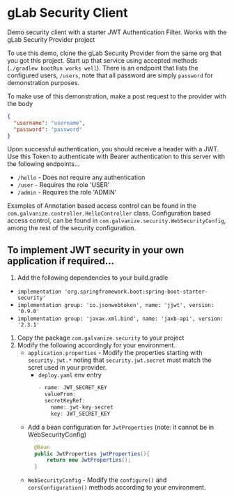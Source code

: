 # gLab Security Client

Demo security client with a starter JWT Authentication Filter.  Works with the gLab Security Provider project

To use this demo, clone the gLab Security Provider from the same org that you got this project.  Start up that service using
accepted methods (`./gradlew bootRun works well`).   There is an endpoint that lists the configured users, `/users`, note
that all password are simply `password` for demonstration purposes.

To make use of this demonstration, make a post request to the provider with the body 
```json
{
  "username": "username",
  "password": "password"
}
```
Upon successful authentication, you should receive a header with a JWT.  Use this Token to authenticate with Bearer authentication to this server 
with the following endpoints...

- `/hello` - Does not require any authentication
- `/user` - Requires the role 'USER'
- `/admin` - Requires the role 'ADMIN'

Examples of Annotation based access control can be found in the `com.galvanize.controller.HelloController` class.  Configuration based access control, 
can be found in `com.galvanize.security.WebSecurityConfig`, among the rest of the security configuration.

## To implement JWT security in your own application if required...
1. Add the following dependencies to your build.gradle
  - `implementation 'org.springframework.boot:spring-boot-starter-security'`
  - `implementation group: 'io.jsonwebtoken', name: 'jjwt', version: '0.9.0'`
  - `implementation group: 'javax.xml.bind', name: 'jaxb-api', version: '2.3.1'`
1. Copy the package `com.galvanize.security` to your project 
2. Modify the following accordingly for your environment.
    - `application.properties` - Modify the properties starting with `security.jwt.*` noting that `security.jwt.secret` must match the scret used in your provider.
      - `deploy.yaml` env entry
        ```java
        - name: JWT_SECRET_KEY
          valueFrom:
          secretKeyRef:
            name: jwt-key-secret
            key: JWT_SECRET_KEY
        ```
    - Add a bean configuration for `JwtProperties` (note: it cannot be in WebSecurityConfig)
      ```java
        @Bean
        public JwtProperties jwtProperties(){
            return new JwtProperties();
        }
      ```
    - `WebSecurityConfig` - Modify the `configure()` and `corsConfiguration()` methods according to your environment.
